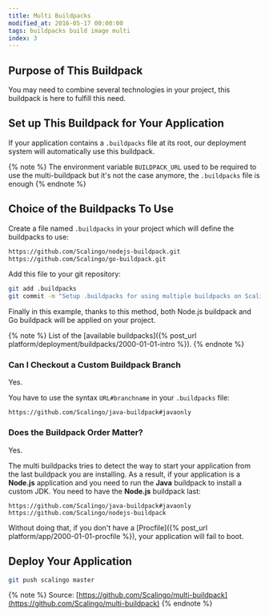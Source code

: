```yaml
---
title: Multi Buildpacks
modified_at: 2016-05-17 00:00:00
tags: buildpacks build image multi
index: 3
---
```


## Purpose of This Buildpack

You may need to combine several technologies in your project, this buildpack is here to fulfill this need.

## Set up This Buildpack for Your Application

If your application contains a `.buildpacks` file at its root, our deployment
system will automatically use this buildpack.

{% note %}
The environment variable `BUILDPACK_URL` used to be required to use the
multi-buildpack but it's not the case anymore, the `.buildpacks` file is enough
{% endnote %}

## Choice of the Buildpacks To Use

Create a file named `.buildpacks` in your project which will define the buildpacks to use:

```bash
https://github.com/Scalingo/nodejs-buildpack.git
https://github.com/Scalingo/go-buildpack.git
```

Add this file to your git repository:

```bash
git add .buildpacks
git commit -m "Setup .buildpacks for using multiple buildpacks on Scalingo"
```

Finally in this example, thanks to this method, both Node.js buildpack and Go buildpack will be applied
on your project.

{% note %}
  List of the [available buildpacks]({% post_url platform/deployment/buildpacks/2000-01-01-intro
  %}).
{% endnote %}

### Can I Checkout a Custom Buildpack Branch

Yes.

You have to use the syntax `URL#branchname` in your `.buildpacks` file:

```
https://github.com/Scalingo/java-buildpack#javaonly
```

### Does the Buildpack Order Matter?

Yes.

The multi buildpacks tries to detect the way to start your application from the
last buildpack you are installing. As a result, if your application is a **Node.js**
application and you need to run the **Java** buildpack to install a custom JDK.
You need to have the **Node.js** buildpack last:

```
https://github.com/Scalingo/java-buildpack#javaonly
https://github.com/Scalingo/nodejs-buildpack
```

Without doing that, if you don't have a [Procfile]({% post_url platform/app/2000-01-01-procfile %}), your application will fail to boot.

## Deploy Your Application

```bash
git push scalingo master
```

{% note %}
  Source: [https://github.com/Scalingo/multi-buildpack](https://github.com/Scalingo/multi-buildpack)
{% endnote %}
